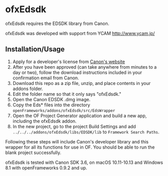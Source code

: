 # ofxEdsdk

ofxEdsdk requires the EDSDK library from Canon.

ofxEdsdk was developed with support from YCAM http://www.ycam.jp/


## Installation/Usage

1. Apply for a developer's license from [Canon's website](http://consumer.usa.canon.com/cusa/support/consumer/eos_slr_camera_systems/eos_digital_slr_cameras/digital_rebel_xt?fileURL=ps_sdk_form&pageKeyCode=downloadLicense&id=0901e02480057a74_1&productOverviewCid=0901e0248003ce28&keycode=Sdk_Lic) 
2. After you have been approved (can take anywhere from minutes to a day or two), follow the download instructions included in your confirmation email from Canon.
3. Download this repo as a zip file, unzip, and place contents in your addons folder.
4. Edit the folder name so that it only says "ofxEdsdk."
5. Open the Canon EDSDK .dmg image.
6. Copy the Eds* files into the directory `openFrameworks/addons/ofxEdsdk/src/EdsWrapper`
7. Open the OF Project Generator application and build a new app, including the ofxEdsdk addon.
8. In the new project, go to the project Build Settings and add `../../../addons/ofxEdsdk/libs/EDSDK/lib` to `Framework Search Paths`.

Following these steps will include Canon's developer library and this wrapper for all its functions for use in OF. You should be able to run the blank project successfully.

ofxEdsdk is tested with Canon SDK 3.6, on macOS 10.11-10.13 and Windows 8.1 with openFrameworks 0.9.2 and up.